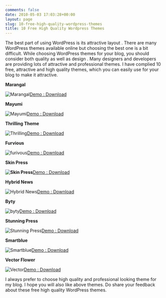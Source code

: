 ```yaml
---
comments: false
date: 2010-05-03 17:03:28+00:00
layout: page
slug: 10-free-high-quality-wordpress-themes
title: 10 Free High Quality Wordpress Themes
---
```


The best part of using WordPress is its attractive layout . There are many WordPress themes available online but choosing the best one is a bit difficult. While choosing WordPress themes for your blog, you should consider both quality as well as design . Many designers and developers  are providing lots of attractive and professional themes. I have complied 10 free, attractive and high quality themes, which you can easily use for your blog to make it attractive.

**Marangal**

![Marangal](https://rtcamp.com/wp-content/uploads/2010/05/Marangal.jpg)[Demo : Download](http://www.paddsolutions.com/wordpress-theme-marangal/)

**Mayumi**

![Mayumi](https://rtcamp.com/wp-content/uploads/2010/05/Mayumi.jpg)[Demo : Download](http://www.paddsolutions.com/wordpress-theme-mayumi/)

**Thrilling Theme**

![Thrilling](https://rtcamp.com/wp-content/uploads/2010/05/Thrilling.jpg)[Demo : Download](http://www.thrillingheroics.com/thrillingtheme)

**Furvious**

![furivous](https://rtcamp.com/wp-content/uploads/2010/05/furivous.jpg)[Demo : Download](http://www.kreativethemes.com/furvious/)

**Skin Press**

**![Skin Press](https://rtcamp.com/wp-content/uploads/2010/05/SkinPress.jpg)**[Demo : Download](http://www.skinpress.com/treehouse/)

**Hybrid News**

![Hybrid News](https://rtcamp.com/wp-content/uploads/2010/05/HybridNews.jpg)[Demo : Download](http://themehybrid.com/themes/hybrid-news)

**Byty**

![byty](https://rtcamp.com/wp-content/uploads/2010/05/byty.jpg)[Demo : Download](http://www.cozmoslabs.com/2008/10/25/byty-free-child-theme-built-thematic/)

**Stunning Press**

![Stunning Press](https://rtcamp.com/wp-content/uploads/2010/05/StunningPress.jpg)[Demo : Download](http://newwpthemes.com/wordpress-theme/stunning-press/)

**Smartblue**

![Smartblue](https://rtcamp.com/wp-content/uploads/2010/05/Smartblue.jpg)[Demo : Download](http://newwpthemes.com/wordpress-theme/smart-blue/)

**Vector Flower**

![Vector](https://rtcamp.com/wp-content/uploads/2010/05/Vector.jpg)[Demo : Download](http://www.ezwpthemes.com/templates/vector-flower.html)

I always prefer to choose high quality and professional looking theme for my blog. I hope you will also like above themes. Do share your feedback about these free high quality WordPress themes.
